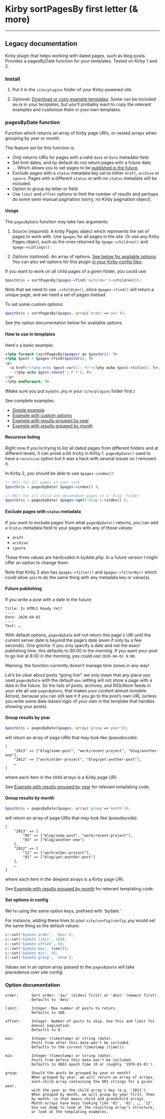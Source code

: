 Kirby sortPagesBy first letter (& more)
===============================

---

## Legacy documentation

Kirby plugin that helps working with dated pages, such as blog posts. Provides a pagesByDate function for your templates. Tested on Kirby 1 and 2.

### Install

1. Put it in the `site/plugins` folder of your Kirby-powered site.

2. Optional: [Download or copy example templates](templates/). Some can be included as-is in your templates, but you’ll probably want to copy the relevant examples and customize them in your own templates.

### pagesByDate function

Function which returns an array of Kirby page URIs, or nested arrays when grouping by year or month.

The feature set for this function is:

- *Only* returns URIs for pages with a valid `date` or `Date` metadata field.
- Set limit dates, and by default do not return pages with a future date.
- … Which allows you to set pages to be [published in the future](#future-publishing).
- Exclude pages with a `status` metadata key set to either `draft`, `archive` or `ignore`. Pages with a different `status` or with no `status` metadata will be included.
- Option to group by letter or field.
- Use `limit` and `offset` options to limit the number of results and perhaps do some semi-manual pagination (sorry, no Kirby pagination object).

#### Usage

The `pagesByDate` function may take two arguments:

1. Source (required): A kirby Pages object which represents the set of pages to work with. Use `$pages` for all pages in the site. Or use any Kirby Pages object, such as the ones returned by `$page->children()` and `$page->siblings()`.

2. Options (optional): An array of options. [See below for available options](#option-documentation). You can also set options for this plugin [in your Kirby config files](#set-options-in-config).

If you want to work on all child pages of a given folder, you could use:

```php
$postUris = sortPagesBy($pages->find('myfolder')->children());
```

Note that we need to use `->children()`, since `$pages->find()` will return a unique page, and we need a set of pages instead.

To set some custom options:

```php
$postUris = sortPagesBy($pages, array('order'=>'asc'));
```

See the option documentation below for available options.

#### How to use in templates

Here's a basic example:

```php
<?php foreach (sortPagesBy($pages) as $postUri): ?>
<?php $post = $pages->find($postUri); ?>
<p>
  <a href="<?php echo $post->url(); ?>"><?php echo $post->title(); ?></a>
  - <?php echo $post->date('j F Y'); ?>
</p>
<?php endforeach; ?>
```

(Make sure you put `bydate.php` in your `site/plugins` folder first.)

See complete examples:

- [Simple example](templates/bydate-basic.php)
- [Example with custom options](templates/bydate-options.php)
- [Example with results grouped by year](templates/bydate-years.php)
- [Example with results grouped by month](templates/bydate-months.php)

#### Recursive listing

Right now if you’re trying to list all dated pages from different folders and at different levels, it can prove a bit tricky in Kirby 1. `pagesByDate()` used to have a `recursive` option but it was a hack with several issues so I removed it.

In Kirby 2, you should be able to use `$pages->index()`:

```php
// URIs for all pages in your site
$postUris = pagesbyDate( $pages->index() );

// URIs for all child and descendant pages in a 'blog' folder
$postUris = pagesbyDate( $pages->get('blog')->index() );
```

#### Exclude pages with `status` metadata

If you want to exclude pages from what `pagesByDate()` returns, you can add a `Status` metadata field to your pages with any of those values:

- `draft`
- `archive`
- `ignore`

These three values are hardcoded in bydate.php. In a future version I might offer an option to change them.

Note that Kirby 2 also has `$pages->filter()` and `$pages->filterBy()` which could allow you to do the same thing with any metadata key or value(s).

#### Future publishing

If you write a post with a date in the future:

    Title: Is HTML5 Ready Yet?
    ----
    Date: 2020-04-01
    ----
    Text: …

With default options, `pagesByDate` will not return this page's URI until the current server date is beyond the page’s date (even if only by a few seconds). One gotcha: if you only specify a date and not the exact publishing time, this defaults to 00:00 in the morning. If you want your post to go live at 8:00 in the morning, you could use `2020-04-01 8:00`.

Warning: the function currently doesn’t manage time zones in any way!

Let’s be clear about posts “going live”: we only mean that any place you used `pagesByDate` with the default `max` setting will not show a page with a date in the future. So the lists of posts, archives, and RSS/Atom feeds in your site all use `pagesByDate`, that makes your content almost invisible. Almost, because you can still see it if you go to the post’s own URL (unless you write some date-based logic of your own in the template that handles showing your posts).

#### Group results by year

```php
$postUris = pagesByDate($pages, array('group'=>'year'));
```

will return an array of page URIs that may look like (pseudocode):

    [
        "2013" => ["blog/some-post", "work/recent-project", "blog/another-one"],
        "2012" => ["work/older-project", "blog/yet-another-post"],
        …
    ]

where each item in the child arrays is a Kirby page URI.

See [Example with results grouped by year](templates/bydate-years.php) for relevant templating code.

#### Group results by month

```php
$postUris = pagesByDate($pages, array('group'=>'month'));
```

will return an array of page URIs that may look like (pseudocode):

    [
        "2013" => [
            "05" => ["blog/some-post", "work/recent-project"],
            "03" => ["blog/another-one"]
        ],
        "2012" => [
            "11" => ["work/older-project"],
            "01" => ["blog/yet-another-post"]
        ],
        …
    ]

where each item in the deepest arrays is a Kirby page URI.

See [Example with results grouped by month](templates/bydate-months.php) for relevant templating code.

#### Set options in config

We're using the same option keys, prefixed with 'bydate.'

For instance, adding these lines to your `site/config/config.php` would set the same thing as the default values:

```php
c::set('bydate.order', 'desc');
c::set('bydate.limit', 100);
c::set('bydate.offset', 0);
c::set('bydate.max', time());
c::set('bydate.min', 0);
c::set('bydate.group', 'none');
```

Values set in an option array passed to the `pagesByDate` will take precedence over site config.

### Option documentation

    order:      Sort order: 'asc' (oldest first) or 'desc' (newest first).
                Defaults to 'desc'.
    
    limit:      Integer. Max number of posts to return.
                Defaults to 100.
    
    offset:     Integer. Number of posts to skip. Use this and limit for
                manual pagination.
                Defaults to 0.
    
    max:        Integer (timestamp) or string (date).
                Posts from after this date won't be included.
                Defaults to the current timestamp (time()).
    
    min:        Integer (timestamp) or string (date).
                Posts from before this date won't be included.
                Defaults to UNIX epoch time (0 or roughly '1970-01-01').
    
    group:      Should the posts be grouped by year or month?
                When grouped by year, we will return an array of arrays,
                each child array containing the URI strings for a given year,
                with the year as the child array's key (e.g. '2011').
                When grouped by month, we will group by year first, then
                by month, so that means child and grandchild arrays.
                Month arrays have keys looking like '01', '02', …, '12'.
                Use var_dump to look at the resulting array's structure,
                or look at the templating examples.